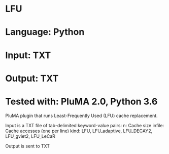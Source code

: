 # LFU
# Language: Python
# Input: TXT
# Output: TXT
# Tested with: PluMA 2.0, Python 3.6

PluMA plugin that runs Least-Frequently Used (LFU) cache replacement.

Input is a TXT file of tab-delimited keyword-value pairs:
n: Cache size
infile: Cache accesses (one per line)
kind: LFU, LFU_adaptive, LFU_DECAY2, LFU_gviet2, LFU_LeCaR

Output is sent to TXT
